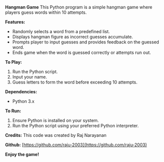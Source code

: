 **Hangman Game**
This Python program is a simple hangman game where players guess words within 10 attempts.

**Features:**
- Randomly selects a word from a predefined list.
- Displays hangman figure as incorrect guesses accumulate.
- Prompts player to input guesses and provides feedback on the guessed word.
- Ends game when the word is guessed correctly or attempts run out.

**To Play:**
1. Run the Python script.
2. Input your name.
3. Guess letters to form the word before exceeding 10 attempts.

**Dependencies:**
- Python 3.x

**To Run:**
1. Ensure Python is installed on your system.
2. Run the Python script using your preferred Python interpreter.

**Credits:**
This code was created by Raj Narayanan

**Github:**
[https://github.com/raju-2003](https://github.com/raju-2003)

**Enjoy the game!**
